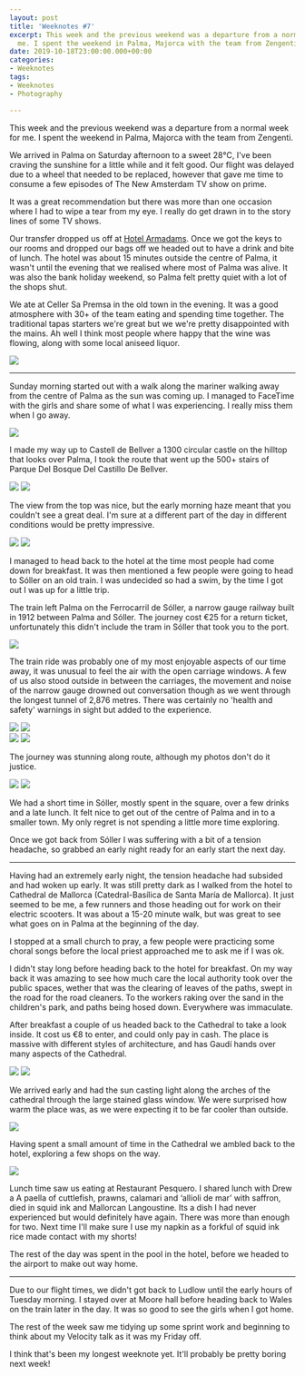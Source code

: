 ```yaml
---
layout: post
title: 'Weeknotes #7'
excerpt: This week and the previous weekend was a departure from a normal week for
  me. I spent the weekend in Palma, Majorca with the team from Zengenti.
date: 2019-10-18T23:00:00.000+00:00
categories:
- Weeknotes
tags:
- Weeknotes
- Photography

---
```

This week and the previous weekend was a departure from a  normal week for me. I spent the weekend in Palma, Majorca with the team from Zengenti.

We arrived in Palma on Saturday afternoon to a sweet 28℃, I've been craving the sunshine for a little while and it felt good. Our flight was delayed due to a wheel that needed to be replaced, however that gave me time to consume a few episodes of The New Amsterdam TV show on prime.

It was a great recommendation but there was more than one occasion where I had to wipe a tear from my eye. I really do get drawn in to the story lines of some TV shows.

Our transfer dropped us off at [Hotel Armadams](https://www.hotelarmadams.com/en/). Once we got the keys to our rooms and dropped our bags off we headed out to have a drink and bite of lunch. The hotel was about 15 minutes outside the centre of Palma, it wasn't until the evening that we realised where most of Palma was alive. It was also the bank holiday weekend, so Palma felt pretty quiet with a lot of the shops shut.

We ate at Celler Sa Premsa in the old town in the evening. It was a good atmosphere with 30+ of the team eating and spending time together. The traditional tapas starters we're great but we we're pretty disappointed with the mains. Ah well I think most people where happy that the wine was flowing, along with some local aniseed liquor.

<img src="/assets/uploads/2019/11/group-shot-palma.jpg?nf_resize=fit&w=600" loading="lazy" />

***

Sunday morning started out with a walk along the mariner walking away from the centre of Palma as the sun was coming up. I managed to FaceTime with the girls and share some of what I was experiencing. I really miss them when I go away.

<img src="/assets/uploads/2019/11/palma-mariner.jpg?nf_resize=fit&w=600" loading="lazy" />

I made my way up to Castell de Bellver a 1300 circular castle on the hilltop that looks over Palma, I took the route that went up the 500+ stairs of Parque Del Bosque Del Castillo De Bellver.

<img src="/assets/uploads/2019/11/palma-steps-to-castle.jpg?nf_resize=fit&w=600" loading="lazy" />

<img src="/assets/uploads/2019/11/palma-church.jpg?nf_resize=fit&w=600" loading="lazy"/>

The view from the top was nice, but the early morning haze meant that you couldn't see a great deal. I'm sure at a different part of the day in different conditions would be pretty impressive.

<img src="/assets/uploads/2019/11/castle.jpg?nf_resize=fit&w=600" loading="lazy" />
<img src="/assets/uploads/2019/11/castell-de-bellver.jpg?nf_resize=fit&w=600" loading="lazy" />

I managed to head back to the hotel at the time most people had come down for breakfast. It was then mentioned a few people were going to head to Sóller on an old train. I was undecided so had a swim, by the time I got out I was up for a little trip.

The train left Palma on the Ferrocarril de Sóller, a narrow gauge railway built in 1912 between Palma and Sóller. The journey cost €25 for a return ticket, unfortunately this didn't include the tram in Sóller that took you to the port.

<img src="/assets/uploads/2019/11/on-soller-train.jpg?nf_resize=fit&w=600" loading="lazy" />

The train ride was probably one of my most enjoyable aspects of our time away, it was unusual to feel the air with the open carriage windows. A few of us also stood outside in between the carriages, the movement and noise of the narrow gauge drowned out conversation though as we went through the longest tunnel of 2,876 metres. There was certainly no 'health and safety' warnings in sight but added to the experience.

<div class="photoset mb2">
<img src="/assets/uploads/2019/11/dan-bnw.jpg?nf_resize=fit&w=600" loading="lazy" />
<img src="/assets/uploads/2019/11/danw-bnw.jpg?nf_resize=fit&w=600" loading="lazy" />
</div>

<div class="photoset">
<img src="/assets/uploads/2019/11/ryan-bnw.jpg?nf_resize=fit&w=600" loading="lazy" />
<img src="/assets/uploads/2019/11/scott-bnw.jpg?nf_resize=fit&w=600" loading="lazy" />
</div>

The journey was stunning along route, although my photos don't do it justice.

<div class="photoset">
<img src="/assets/uploads/2019/11/tram-statue.jpg?nf_resize=fit&w=600" loading="lazy" />
<img src="/assets/uploads/2019/11/trams-in-shed.jpg?nf_resize=fit&w=600" loading="lazy" />
</div>

We had a short time in Sóller, mostly spent in the square, over a few drinks and a late lunch. It felt nice to get out of the centre of Palma and in to a smaller town. My only regret is not spending a little more time exploring.

Once we got back from Sóller I was suffering with a bit of a tension headache, so grabbed an early night ready for an early start the next day.

***

Having had an extremely early night, the tension headache had subsided and had woken up early. It was still pretty dark as I walked from the hotel to Cathedral de Mallorca (Catedral-Basílica de Santa María de Mallorca). It just seemed to be me, a few runners and those heading out for work on their electric scooters. It was about a 15-20 minute walk, but was great to see what goes on in Palma at the beginning of the day.

I stopped at a small church to pray, a few people were practicing some choral songs before the local priest approached me to ask me if I was ok.

I didn't stay long before heading back to the hotel for breakfast. On my way back it was amazing to see how much care the local authority took over the public spaces, wether that was the clearing of leaves of the paths, swept in the road for the road cleaners. To the workers raking over the sand in the children's park, and paths being hosed down. Everywhere was immaculate.

After breakfast a couple of us headed back to the Cathedral to take a look inside. It cost us €8 to enter, and could only pay in cash. The place is massive with different styles of architecture, and has Gaudí hands over many aspects of the Cathedral.

<div class="photoset">
<img src="/assets/uploads/2019/11/cathedral.jpg?nf_resize=fit&w=600" loading="lazy" />
<img src="/assets/uploads/2019/11/cathedral-exterior.jpg?nf_resize=fit&w=600" loading="lazy" />
</div>

We arrived early and had the sun casting light along the arches of the cathedral through the large stained glass window. We were surprised how warm the place was, as we were expecting it to be far cooler than outside.

<img src="/assets/uploads/2019/11/cathedral-interior.jpg?nf_resize=fit&w=600" loading="lazy" />

Having spent a small amount of time in the Cathedral we ambled back to the hotel, exploring a few shops on the way.

<img src="/assets/uploads/2019/11/paella.jpg?nf_resize=fit&w=600" loading="lazy" />

Lunch time saw us eating at Restaurant Pesquero. I shared lunch with Drew a A paella of cuttlefish, prawns, calamari and ‘allioli de mar’ with saffron, died in squid ink and Mallorcan Langoustine. Its a dish I had never experienced but would definitely have again. There was more than enough for two. Next time I'll make sure I use my napkin as a forkful of squid ink rice made contact with my shorts!

The rest of the day was spent in the pool in the hotel, before we headed to the airport to make out way home.

***

Due to our flight times, we didn't got back to Ludlow until the early hours of Tuesday morning. I stayed over at Moore hall before heading back to Wales on the train later in the day. It was so good to see the girls when I got home.

The rest of the week saw me tidying up some sprint work and beginning to think about my Velocity talk as it was my Friday off.

I think that's been my longest weeknote yet. It'll probably be pretty boring next week!